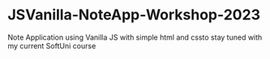 # JSVanilla-NoteApp-Workshop-2023
Note Application using Vanilla JS with simple html and cssto stay tuned with my current SoftUni course
